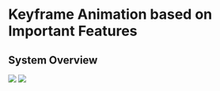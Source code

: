 # Keyframe Animation based on Important Features

## System Overview
![](https://i.imgur.com/eWNBfWq.png)
![](https://i.imgur.com/i6887WW.png)
